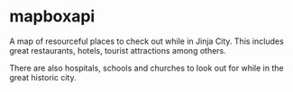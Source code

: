 # mapboxapi
A map of resourceful places to check out while in Jinja City. This includes great restaurants, hotels, tourist attractions among others.

There are also hospitals, schools and churches to look out for while in the great historic city.
